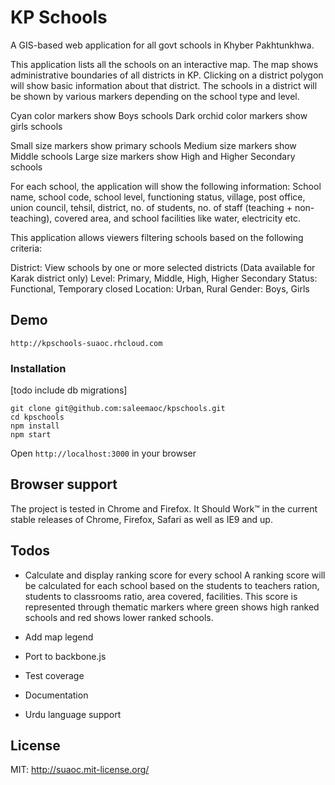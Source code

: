 # KP Schools

A GIS-based web application for all govt schools in Khyber Pakhtunkhwa. 

This application lists all the schools on an interactive map. The map shows administrative boundaries of all districts in KP. Clicking on a district polygon will show basic information about that district. The schools in a district will be shown by various markers depending on the school type and level.

Cyan color markers show Boys schools
Dark orchid color markers show girls schools

Small size markers show primary schools
Medium size markers show Middle schools
Large size markers show High and Higher Secondary schools

For each school, the application will show the following information:
School name, school code, school level, functioning status, village, post office, union council, tehsil, district, no. of students, no. of staff (teaching + non-teaching), covered area, and school facilities like water, electricity etc.

This application allows viewers filtering schools based on the following criteria:

District: View schools by one or more selected districts (Data available for Karak district only)
Level: Primary, Middle, High, Higher Secondary
Status: Functional, Temporary closed
Location: Urban, Rural
Gender: Boys, Girls


## Demo

`http://kpschools-suaoc.rhcloud.com`


### Installation

[todo include db migrations]
```
git clone git@github.com:saleemaoc/kpschools.git
cd kpschools
npm install
npm start
```
Open `http://localhost:3000` in your browser


## Browser support

The project is tested in Chrome and Firefox. It Should Work™ in the current stable releases of Chrome, Firefox, Safari as well as IE9 and up.


## Todos

* Calculate and display ranking score for every school
	A ranking score will be calculated for each school based on the students to teachers ration, students to classrooms ratio, area covered, facilities. This score is represented through thematic markers where green shows high ranked schools and red shows lower ranked schools.

* Add map legend
* Port to backbone.js
* Test coverage
* Documentation
* Urdu language support


## License

MIT: http://suaoc.mit-license.org/
